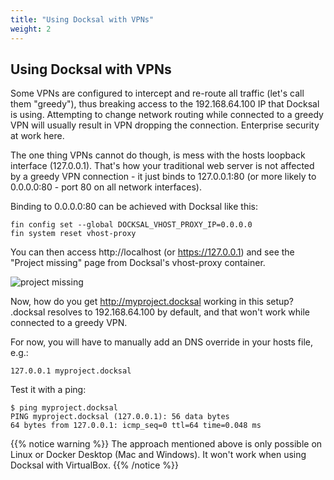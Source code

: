 ```yaml
---
title: "Using Docksal with VPNs"
weight: 2
---
```


## Using Docksal with VPNs

Some VPNs are configured to intercept and re-route all traffic (let's call them "greedy"), thus breaking 
access to the 192.168.64.100 IP that Docksal is using. Attempting to change network routing while connected to
a greedy VPN will usually result in VPN dropping the connection. Enterprise security at work here.

The one thing VPNs cannot do though, is mess with the hosts loopback interface (127.0.0.1). That's how your 
traditional web server is not affected by a greedy VPN connection - it just binds to 127.0.0.1:80 (or more 
likely to 0.0.0.0:80 - port 80 on all network interfaces).

Binding to 0.0.0.0:80 can be achieved with Docksal like this:
```
fin config set --global DOCKSAL_VHOST_PROXY_IP=0.0.0.0
fin system reset vhost-proxy
```
You can then access http://localhost (or https://127.0.0.1) and see the "Project missing" page from Docksal's
vhost-proxy container.

![project missing](/images/vpn-missing.png)

Now, how do you get http://myproject.docksal working in this setup? <anything>.docksal resolves to 192.168.64.100 by default, and that won't work while connected to a greedy VPN.

For now, you will have to manually add an DNS override in your hosts file, e.g.:
```
127.0.0.1 myproject.docksal
```

Test it with a ping:
```
$ ping myproject.docksal
PING myproject.docksal (127.0.0.1): 56 data bytes
64 bytes from 127.0.0.1: icmp_seq=0 ttl=64 time=0.048 ms
```

{{% notice warning %}}
The approach mentioned above is only possible on Linux or Docker Desktop (Mac and Windows). It won't work when using 
Docksal with VirtualBox.
{{% /notice %}}